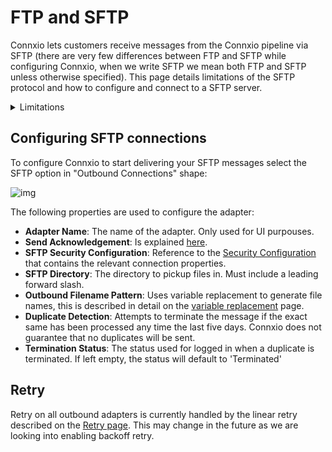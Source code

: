 # FTP and SFTP

Connxio lets customers receive messages from the Connxio pipeline via SFTP (there are very few differences between FTP and SFTP while configuring Connxio, when we write SFTP we mean both FTP and SFTP unless otherwise specified). This page details limitations of the SFTP protocol and how to configure and connect to a SFTP server.


<details>
    <summary>Limitations</summary>
    <p>
There are several limitations inherent to the SFTP protocol. First and foremost SFTP servers are notoriously bad at handling connections, this mens that Connxio has to handle constant connection interruptions. Another limitation is traffic. SFTP has problems with handling a lot of connections at the same time and will, in many circumstances, shut down completely when overwhelmed. All this culminates in a very unstable server connection which we handle in every way possible. We have used an enormous amount of resources to make our SFTP adapter as stable as possible since we know our customers have legacy systems that demands this protocol. We always recommend that you use other, more stable protocols if possible, but if you need to pick up SFTP files at some point we are very proud of our adapter, and it *does* represent the best possible solution for picking files from SFTP.
<br />
<br />
To handle these limitations in the best way possible for each individual server we have multiple advanced options that will be described below which tunes the connections such that you can use the setup that works best for you.
    </p>
</details>

## Configuring SFTP connections

To configure Connxio to start delivering your SFTP messages select the SFTP option in "Outbound Connections" shape:

![img](https://cmhpictsa.blob.core.windows.net/pictures/Outbound%20adapter%20menu.PNG?sv=2020-08-04&st=2021-11-08T12%3A31%3A58Z&se=2040-11-09T12%3A31%3A00Z&sr=b&sp=r&sig=a6JtbEkJT287%2BgNvJN3pR5fpONaBX6eyXHeDQS%2FD5cs%3D)


The following properties are used to configure the adapter:
- **Adapter Name**: The name of the adapter. Only used for UI purpouses.
- **Send Acknowledgement**: Is explained [here](/integrations/adapters/outbound/Acknowledgment).
- **SFTP Security Configuration**: Reference to the [Security Configuration](/connxio-portal/security-configurations) that contains the relevant connection properties.
- **SFTP Directory**: The directory to pickup files in. Must include a leading forward slash.
- **Outbound Filename Pattern**: Uses variable replacement to generate file names, this is described in detail on the [variable replacement](/connxio-portal/variables/variable-replacement) page.
- **Duplicate Detection**: Attempts to terminate the message if the exact same has been processed any time the last five days. Connxio does not guarantee that no duplicates will be sent.
- **Termination Status**: The status used for logged in when a duplicate is terminated. If left empty, the status will default to 'Terminated'

## Retry

Retry on all outbound adapters is currently handled by the linear retry described on the [Retry page](/integrations/retry). This may change in the future as we are looking into enabling backoff retry.
